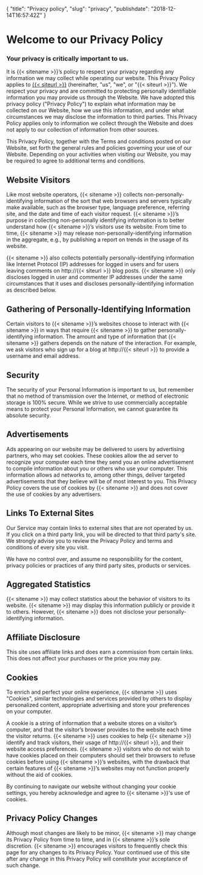 {
"title": "Privacy policy",
"slug": "privacy",
"publishdate": "2018-12-14T16:57:42Z"
}

<h1>Welcome to our Privacy Policy</h1>
<h3>Your privacy is critically important to us.</h3>

<p>It is {{< sitename >}}’s policy to respect your privacy regarding any information we may collect while operating our website. This Privacy Policy applies to <a href="http://{{< siteurl >}}">{{< siteurl >}}</a> (hereinafter, "us", "we", or "{{< siteurl >}}"). We respect your privacy and are committed to protecting personally identifiable information you may provide us through the Website. We have adopted this privacy policy ("Privacy Policy") to explain what information may be collected on our Website, how we use this information, and under what circumstances we may disclose the information to third parties. This Privacy Policy applies only to information we collect through the Website and does not apply to our collection of information from other sources.</p>
<p>This Privacy Policy, together with the Terms and conditions posted on our Website, set forth the general rules and policies governing your use of our Website. Depending on your activities when visiting our Website, you may be required to agree to additional terms and conditions.</p>

<h2>Website Visitors</h2>
<p>Like most website operators, {{< sitename >}} collects non-personally-identifying information of the sort that web browsers and servers typically make available, such as the browser type, language preference, referring site, and the date and time of each visitor request. {{< sitename >}}’s purpose in collecting non-personally identifying information is to better understand how {{< sitename >}}’s visitors use its website. From time to time, {{< sitename >}} may release non-personally-identifying information in the aggregate, e.g., by publishing a report on trends in the usage of its website.</p>
<p>{{< sitename >}} also collects potentially personally-identifying information like Internet Protocol (IP) addresses for logged in users and for users leaving comments on http://{{< siteurl >}} blog posts. {{< sitename >}} only discloses logged in user and commenter IP addresses under the same circumstances that it uses and discloses personally-identifying information as described below.</p>

<h2>Gathering of Personally-Identifying Information</h2>
<p>Certain visitors to {{< sitename >}}’s websites choose to interact with {{< sitename >}} in ways that require {{< sitename >}} to gather personally-identifying information. The amount and type of information that {{< sitename >}} gathers depends on the nature of the interaction. For example, we ask visitors who sign up for a blog at http://{{< siteurl >}} to provide a username and email address.</p>

<h2>Security</h2>
<p>The security of your Personal Information is important to us, but remember that no method of transmission over the Internet, or method of electronic storage is 100% secure. While we strive to use commercially acceptable means to protect your Personal Information, we cannot guarantee its absolute security.</p>

<h2>Advertisements</h2>
<p>Ads appearing on our website may be delivered to users by advertising partners, who may set cookies. These cookies allow the ad server to recognize your computer each time they send you an online advertisement to compile information about you or others who use your computer. This information allows ad networks to, among other things, deliver targeted advertisements that they believe will be of most interest to you. This Privacy Policy covers the use of cookies by {{< sitename >}} and does not cover the use of cookies by any advertisers.</p>


<h2>Links To External Sites</h2>
<p>Our Service may contain links to external sites that are not operated by us. If you click on a third party link, you will be directed to that third party's site. We strongly advise you to review the Privacy Policy and terms and conditions of every site you visit.</p>
<p>We have no control over, and assume no responsibility for the content, privacy policies or practices of any third party sites, products or services.</p>



<h2>Aggregated Statistics</h2>
<p>{{< sitename >}} may collect statistics about the behavior of visitors to its website. {{< sitename >}} may display this information publicly or provide it to others. However, {{< sitename >}} does not disclose your personally-identifying information.</p>

<h2>Affiliate Disclosure</h2>
<p>This site uses affiliate links and does earn a commission from certain links. This does not affect your purchases or the price you may pay.</p>

<h2>Cookies</h2>
<p>To enrich and perfect your online experience, {{< sitename >}} uses "Cookies", similar technologies and services provided by others to display personalized content, appropriate advertising and store your preferences on your computer.</p>
<p>A cookie is a string of information that a website stores on a visitor’s computer, and that the visitor’s browser provides to the website each time the visitor returns. {{< sitename >}} uses cookies to help {{< sitename >}} identify and track visitors, their usage of http://{{< siteurl >}}, and their website access preferences. {{< sitename >}} visitors who do not wish to have cookies placed on their computers should set their browsers to refuse cookies before using {{< sitename >}}’s websites, with the drawback that certain features of {{< sitename >}}’s websites may not function properly without the aid of cookies.</p>
<p>By continuing to navigate our website without changing your cookie settings, you hereby acknowledge and agree to {{< sitename >}}'s use of cookies.</p>



<h2>Privacy Policy Changes</h2>
<p>Although most changes are likely to be minor, {{< sitename >}} may change its Privacy Policy from time to time, and in {{< sitename >}}’s sole discretion. {{< sitename >}} encourages visitors to frequently check this page for any changes to its Privacy Policy. Your continued use of this site after any change in this Privacy Policy will constitute your acceptance of such change.</p>

